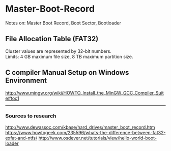 # Master-Boot-Record
Notes on: Master Boot Record, Boot Sector, Bootloader

## File Allocation Table (FAT32)
Cluster values are represented by 32-bit numbers.  
Limits: 4 GB maximum file size, 8 TB maximum partition size.  


## C compiler Manual Setup on Windows Environment
http://www.mingw.org/wiki/HOWTO_Install_the_MinGW_GCC_Compiler_Suite#toc1

---
### Sources to research
http://www.dewassoc.com/kbase/hard_drives/master_boot_record.htm
https://www.howtogeek.com/235596/whats-the-difference-between-fat32-exfat-and-ntfs/
http://www.osdever.net/tutorials/view/hello-world-boot-loader
